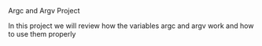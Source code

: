 <html>
<head>Argc and Argv Project
</head>
<body><p>In this project we will review how the variables argc and argv work and how to use them properly</p>
</body>
</html>